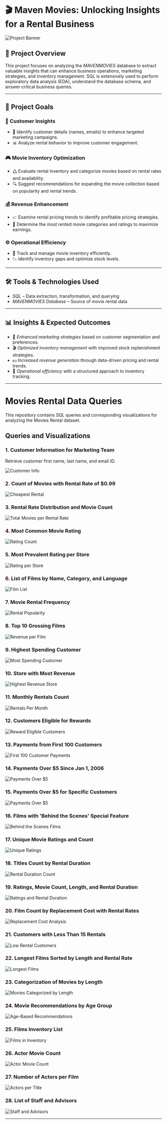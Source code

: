 # 🎬 Maven Movies: Unlocking Insights for a Rental Business

![Project Banner](https://github.com/Sayali821/Mavenmovies/blob/200eb076804152c5e1ba46638a60a3a5d01c34c1/banner.jpg)

## 📌 Project Overview
This project focuses on analyzing the *MAVENMOVIES* database to extract valuable insights that can enhance business operations, marketing strategies, and inventory management. SQL is extensively used to perform exploratory data analysis (EDA), understand the database schema, and answer critical business queries.


---

## 🎯 Project Goals

### 🛒 Customer Insights

- 📌 Identify customer details (names, emails) to enhance targeted marketing campaigns.
- 📊 Analyze rental behavior to improve customer engagement.

### 🎮 Movie Inventory Optimization

- 🛆 Evaluate rental inventory and categorize movies based on rental rates and availability.
- 🔍 Suggest recommendations for expanding the movie collection based on popularity and rental trends.

### 💰 Revenue Enhancement

- 📈 Examine rental pricing trends to identify profitable pricing strategies.
- 🎥 Determine the most rented movie categories and ratings to maximize earnings.

### ⚙️ Operational Efficiency

- 📌 Track and manage movie inventory efficiently.
- 📉 Identify inventory gaps and optimize stock levels.

---

## 🛠️ Tools & Technologies Used
- *SQL* – Data extraction, transformation, and querying
- *MAVENMOVIES Database* – Source of movie rental data

---

## 📊 Insights & Expected Outcomes
- 📢 *Enhanced marketing strategies* based on customer segmentation and preferences.
- 🎬 *Optimized inventory management* with improved stock replenishment strategies.
- 💵 *Increased revenue generation* through data-driven pricing and rental trends.
- 📌 *Operational efficiency* with a structured approach to inventory tracking.

---

# Movies Rental Data Queries

This repository contains SQL queries and corresponding visualizations for analyzing the Movies Rental dataset.

## Queries and Visualizations

### 1. Customer Information for Marketing Team
Retrieve customer first name, last name, and email ID.

![Customer Info](https://github.com/YadavBarkha/Movies_Rental/blob/main/Screenshot%202025-07-15%20125913.png)

### 2. Count of Movies with Rental Rate of $0.99
![Cheapest Rental](https://github.com/YadavBarkha/Movies_Rental/blob/bf4ef84b206bc3907c7a00072dfd5e8e45df1add/2.png)

### 3. Rental Rate Distribution and Movie Count
![Total Movies per Rental Rate](https://github.com/YadavBarkha/Movies_Rental/blob/10401811a825e4306efe20e9464bfdc128d92df2/3.png)

### 4. Most Common Movie Rating
![Rating Count](https://github.com/YadavBarkha/Movies_Rental/blob/10401811a825e4306efe20e9464bfdc128d92df2/4.png)

### 5. Most Prevalent Rating per Store
![Rating per Store](https://github.com/YadavBarkha/Movies_Rental/blob/10401811a825e4306efe20e9464bfdc128d92df2/5.png)

### 6. List of Films by Name, Category, and Language
![Film List](https://github.com/YadavBarkha/Movies_Rental/blob/10401811a825e4306efe20e9464bfdc128d92df2/6.png)

### 7. Movie Rental Frequency
![Rental Popularity](https://github.com/YadavBarkha/Movies_Rental/blob/10401811a825e4306efe20e9464bfdc128d92df2/7.png)

### 8. Top 10 Grossing Films
![Revenue per Film](https://github.com/YadavBarkha/Movies_Rental/blob/10401811a825e4306efe20e9464bfdc128d92df2/8.png)

### 9. Highest Spending Customer
![Most Spending Customer](https://github.com/YadavBarkha/Movies_Rental/blob/10401811a825e4306efe20e9464bfdc128d92df2/9.png)

### 10. Store with Most Revenue
![Highest Revenue Store](https://github.com/YadavBarkha/Movies_Rental/blob/10401811a825e4306efe20e9464bfdc128d92df2/10.png)

### 11. Monthly Rentals Count
![Rentals Per Month](https://github.com/YadavBarkha/Movies_Rental/blob/10401811a825e4306efe20e9464bfdc128d92df2/11.png)

### 12. Customers Eligible for Rewards
![Reward Eligible Customers](https://github.com/YadavBarkha/Movies_Rental/blob/10401811a825e4306efe20e9464bfdc128d92df2/12.png)

### 13. Payments from First 100 Customers
![First 100 Customer Payments](https://github.com/YadavBarkha/Movies_Rental/blob/10401811a825e4306efe20e9464bfdc128d92df2/13.png)

### 14. Payments Over $5 Since Jan 1, 2006
![Payments Over $5](https://github.com/YadavBarkha/Movies_Rental/blob/10401811a825e4306efe20e9464bfdc128d92df2/14.png)

### 15. Payments Over $5 for Specific Customers
![Payments Over $5](https://github.com/YadavBarkha/Movies_Rental/blob/10401811a825e4306efe20e9464bfdc128d92df2/15.png)

### 16. Films with 'Behind the Scenes' Special Feature
![Behind the Scenes Films](https://github.com/YadavBarkha/Movies_Rental/blob/10401811a825e4306efe20e9464bfdc128d92df2/16.png)

### 17. Unique Movie Ratings and Count
![Unique Ratings](https://github.com/YadavBarkha/Movies_Rental/blob/10401811a825e4306efe20e9464bfdc128d92df2/17.png)

### 18. Titles Count by Rental Duration
![Rental Duration Count](https://github.com/YadavBarkha/Movies_Rental/blob/10401811a825e4306efe20e9464bfdc128d92df2/18.png)

### 19. Ratings, Movie Count, Length, and Rental Duration
![Ratings and Rental Duration](https://github.com/YadavBarkha/Movies_Rental/blob/10401811a825e4306efe20e9464bfdc128d92df2/19.png)

### 20. Film Count by Replacement Cost with Rental Rates
![Replacement Cost Analysis](https://github.com/YadavBarkha/Movies_Rental/blob/10401811a825e4306efe20e9464bfdc128d92df2/20.png)

### 21. Customers with Less Than 15 Rentals
![Low Rental Customers](https://github.com/YadavBarkha/Movies_Rental/blob/10401811a825e4306efe20e9464bfdc128d92df2/21.png)

### 22. Longest Films Sorted by Length and Rental Rate
![Longest Films](https://github.com/YadavBarkha/Movies_Rental/blob/10401811a825e4306efe20e9464bfdc128d92df2/22.png)

### 23. Categorization of Movies by Length
![Movies Categorized by Length](https://github.com/YadavBarkha/Movies_Rental/blob/10401811a825e4306efe20e9464bfdc128d92df2/23.png)

### 24. Movie Recommendations by Age Group
![Age-Based Recommendations](https://github.com/YadavBarkha/Movies_Rental/blob/10401811a825e4306efe20e9464bfdc128d92df2/25.png)

### 25. Films Inventory List
![Films in Inventory](https://github.com/YadavBarkha/Movies_Rental/blob/10401811a825e4306efe20e9464bfdc128d92df2/27.png)

### 26. Actor Movie Count
![Actor Movie Count](https://github.com/YadavBarkha/Movies_Rental/blob/10401811a825e4306efe20e9464bfdc128d92df2/28.png)

### 27. Number of Actors per Film
![Actors per Title](https://github.com/YadavBarkha/Movies_Rental/blob/10401811a825e4306efe20e9464bfdc128d92df2/29.png)

### 28. List of Staff and Advisors
![Staff and Advisors](https://github.com/YadavBarkha/Movies_Rental/blob/86a13415725ac0ab309dafbbbc133e7672141e31/last.png)

---

